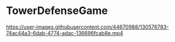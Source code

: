 # TowerDefenseGame


https://user-images.githubusercontent.com/44670988/130576783-74ac44a3-6dab-4774-adac-136696fcab8e.mp4

